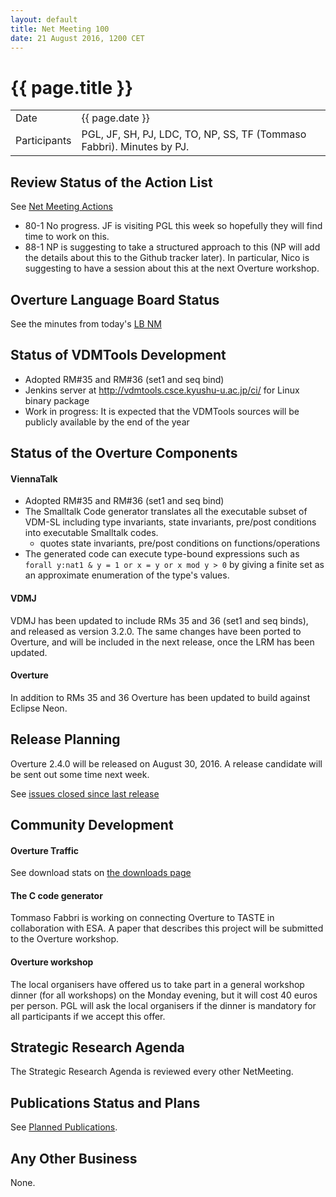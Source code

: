 ```yaml
---
layout: default
title: Net Meeting 100
date: 21 August 2016, 1200 CET
---
```


<script src="https://code.jquery.com/jquery-1.11.1.min.js">
</script>
<script src="/javascripts/edit.js"></script>
<script>setEditButonNm();</script>

# {{ page.title }}

|||
|---|---|
| Date | {{ page.date }} |
| Participants | PGL, JF, SH, PJ, LDC, TO, NP, SS, TF (Tommaso Fabbri).  Minutes by PJ. |


## Review Status of the Action List

See [Net Meeting Actions](https://github.com/overturetool/overturetool.github.io/issues?q=is%3Aopen+is%3Aissue+label%3A%22action+net-meeting%22)

* 80-1 No progress. JF is visiting PGL this week so hopefully they will find time to work on this.
* 88-1 NP is suggesting to take a structured approach to this (NP will add the details about this to the Github tracker later). In particular, Nico is suggesting to have a session about this at the next Overture workshop.


## Overture Language Board Status

See the minutes from today's [LB NM](https://github.com/overturetool/language/wiki/Minutes-of-the-LB-NM%2C-21st-August-2016)


## Status of VDMTools Development
* Adopted RM#35 and RM#36 (set1 and seq bind)
* Jenkins server at http://vdmtools.csce.kyushu-u.ac.jp/ci/ for Linux binary package
* Work in progress: It is expected that the VDMTools sources will be publicly available by the end of the year

##  Status of the Overture Components

#### ViennaTalk

* Adopted RM#35 and RM#36 (set1 and seq bind)
* The Smalltalk Code generator translates all the executable subset of VDM-SL including type invariants, state invariants, pre/post conditions into executable Smalltalk codes.
  - quotes state invariants, pre/post conditions on functions/operations
* The generated code can execute type-bound expressions such as ```forall y:nat1 & y = 1 or x = y or x mod y > 0``` by giving a finite set as an approximate enumeration of the type's values.

#### VDMJ

VDMJ has been updated to include RMs 35 and 36 (set1 and seq binds), and released as version 3.2.0. The same changes have been ported to Overture, and will be included in the next release, once the LRM has been updated.

#### Overture

In addition to RMs 35 and 36 Overture has been updated to build against Eclipse Neon.

##  Release Planning

Overture 2.4.0 will be released on August 30, 2016.
A release candidate will be sent out some time next week.

See [issues closed since last release](https://github.com/overturetool/overture/issues?utf8=%E2%9C%93&q=is%3Aclosed%20is%3Aissue%20milestone%3Av2.4.0%20)


##  Community Development

#### Overture Traffic

See download stats on [the downloads page](http://overturetool.org/download/)

#### The C code generator

Tommaso Fabbri is working on connecting Overture to TASTE in collaboration with ESA. A paper that describes this project will be submitted to the Overture workshop.

#### Overture workshop

The local organisers have offered us to take part in a general workshop dinner (for all workshops) on the Monday evening, but it will cost  40 euros per person. PGL will ask the local organisers if the dinner is mandatory for all participants if we accept this offer.


##  Strategic Research Agenda

The Strategic Research Agenda is reviewed every other NetMeeting.


##  Publications Status and Plans

See [Planned Publications](http://overturetool.org/publications/PlannedPublications.html).


##  Any Other Business

None.

<div id="edit_page_div"></div>

